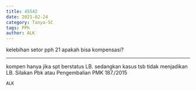 ```yaml
---
title: 45542
date: 2021-02-24
category: Tanya-SC
tags: PPh
author: ALK
---
```


kelebihan setor pph 21 apakah bisa kompensasi?

---

kompen hanya jika spt berstatus LB. sedangkan kasus tsb tidak menjadikan LB. Silakan Pbk atau Pengembalian PMK 187./2015

`ALK`
